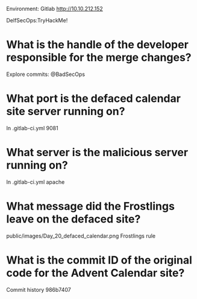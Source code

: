 
Environment: Gitlab
http://10.10.212.152

DelfSecOps:TryHackMe!


# What is the handle of the developer responsible for the merge changes?
Explore commits:
@BadSecOps

# What port is the defaced calendar site server running on?
In .gitlab-ci.yml
9081

# What server is the malicious server running on?
In .gitlab-ci.yml
apache

# What message did the Frostlings leave on the defaced site?
public/images/Day_20_defaced_calendar.png
Frostlings rule

# What is the commit ID of the original code for the Advent Calendar site?
Commit history
986b7407